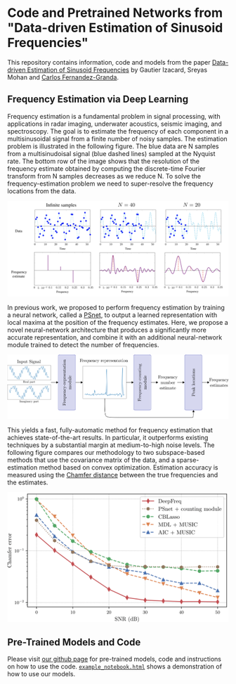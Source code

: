 # Code and Pretrained Networks from <br>"Data-driven Estimation of Sinusoid Frequencies"

This repository contains information, code and models from the paper [Data-driven Estimation of Sinusoid Frequencies](https://arxiv.org/abs/1906.00823) by Gautier Izacard, Sreyas Mohan and [Carlos Fernandez-Granda](https://cims.nyu.edu/~cfgranda/).

## Frequency Estimation via Deep Learning

Frequency estimation is a fundamental problem in signal processing, with applications in radar imaging, underwater acoustics, seismic imaging, and spectroscopy. The goal is to estimate the frequency of each component in a multisinusoidal signal from a finite number of noisy samples. The estimation problem is illustrated in the following figure. The blue data are N samples from a multisinudoisal signal (blue dashed lines) sampled at the Nyquist rate. The bottom row of the image shows that the resolution of the frequency estimate obtained by computing the discrete-time Fourier transform from N samples decreases as we reduce N. To solve the frequency-estimation problem we need to super-resolve the frequency locations from the data.

![problem_illustration](./figures/problem_illustration.png) 

In previous work, we proposed to perform frequency estimation by training a neural network, called a [PSnet](https://math.nyu.edu/~cfgranda/pages/stuff/LearningBased.pdf), to output a learned representation with local maxima at the position of the frequency estimates. Here, we propose a novel neural-network architecture that produces a significantly more accurate representation, and combine it with an additional neural-network module trained to detect the number of frequencies. 

![architecture](./figures/model.png) 


This yields a fast, fully-automatic method for frequency estimation that achieves state-of-the-art results. In particular, it outperforms existing techniques by a substantial margin at medium-to-high noise levels. The following figure compares our methodology to two subspace-based methods that use the covariance matrix of the data, and a sparse-estimation method based on convex optimization. Estimation accuracy is measured using the [Chamfer distance](https://www.sciencedirect.com/science/article/pii/0734189X84900355) between the true frequencies and the estimates. 

<p align="center"> <img src="./figures/chamfer.png" width='700'></p>

## Pre-Trained Models and Code
Please visit [our github page](https://github.com/sreyas-mohan/DeepFreq) for pre-trained models, code and instructions on how to use the code. [`example_notebook.html`](example_notebook) shows a demonstration of how to use our models. 
